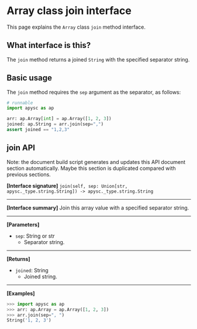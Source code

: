 # Array class join interface

This page explains the `Array` class `join` method interface.

## What interface is this?

The `join` method returns a joined `String` with the specified separator string.

## Basic usage

The `join` method requires the `sep` argument as the separator, as follows:

```py
# runnable
import apysc as ap

arr: ap.Array[int] = ap.Array([1, 2, 3])
joined: ap.String = arr.join(sep=",")
assert joined == "1,2,3"
```


## join API

<!-- Docstring: apysc._type.array.Array.join -->

<span class="inconspicuous-txt">Note: the document build script generates and updates this API document section automatically. Maybe this section is duplicated compared with previous sections.</span>

**[Interface signature]** `join(self, sep: Union[str, apysc._type.string.String]) -> apysc._type.string.String`<hr>

**[Interface summary]** Join this array value with a specified separator string.<hr>

**[Parameters]**

- `sep`: String or str
  - Separator string.

<hr>

**[Returns]**

- `joined`: String
  - Joined string.

<hr>

**[Examples]**

```py
>>> import apysc as ap
>>> arr: ap.Array = ap.Array([1, 2, 3])
>>> arr.join(sep=", ")
String('1, 2, 3')
```